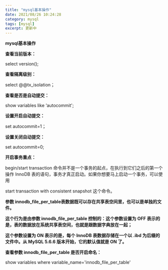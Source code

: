 ```yaml
---
title: "mysql基本操作"
date: 2021/08/26 10:24:28  
category: mysql
tags: [mysql]
excerpt: 更新中
---
```


**mysql基本操作**

 **查看当前版本：**

select version();

**查看隔离级别：**

select @@tx_isolation；

**查看是否是自动提交：**

show variables like ‘autocommit';

**设置开启自动提交：**

set autocommit=1；

**设置关闭自动提交：**

set autocommit=0;

**开启事务重点：**

begin/start transaction 命令并不是一个事务的起点，在执行到它们之后的第一个操作 InnoDB 表的语句，事务才真正启动。如果你想要马上启动一个事务，可以使用 

start transaction with consistent snapshot 这个命令。

**参数 innodb_file_per_table表数据既可以存在共享表空间里，也可以是单独的文件。**

**这个行为是由参数 innodb_file_per_table 控制的：这个参数设置为 OFF 表示的是，表的数据放在系统共享表空间，也就是跟数据字典放在一起；**

**这个参数设置为 ON 表示的是，每个 InnoDB 表数据存储在一个以 .ibd 为后缀的文件中。从 MySQL 5.6.6 版本开始，它的默认值就是 ON 了。**

**查看参数 innodb_file_per_table 是否开启命名：**

show variables where variable_name='innodb_file_per_table'

